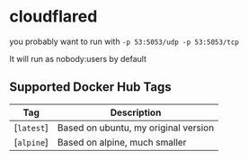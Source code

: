 # cloudflared

you probably want to run with ```-p 53:5053/udp -p 53:5053/tcp```

It will run as nobody:users by default

## Supported Docker Hub Tags

| Tag | Description |
|-----|-------------|
| [`latest`] | Based on ubuntu, my original version |
| [`alpine`] | Based on alpine, much smaller |


